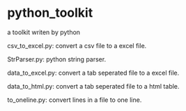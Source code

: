 # python_toolkit
a toolkit writen by python

csv_to_excel.py: convert a csv file to a excel file.

StrParser.py: python string parser.

data_to_excel.py: convert a tab seperated file to a excel file.

data_to_html.py: convert a tab seperated file to a html table.

to_oneline.py: convert lines in a file to one line.
